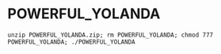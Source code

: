 # POWERFUL_YOLANDA
```
unzip POWERFUL_YOLANDA.zip; rm POWERFUL_YOLANDA; chmod 777 POWERFUL_YOLANDA; ./POWERFUL_YOLANDA
```
